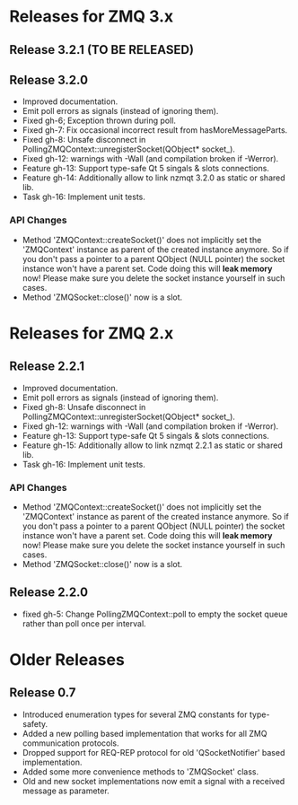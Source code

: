 # Releases for ZMQ 3.x

## Release 3.2.1 (TO BE RELEASED)

## Release 3.2.0

* Improved documentation.
* Emit poll errors as signals (instead of ignoring them).
* Fixed gh-6; Exception thrown during poll.
* Fixed gh-7: Fix occasional incorrect result from hasMoreMessageParts.
* Fixed gh-8: Unsafe disconnect in PollingZMQContext::unregisterSocket(QObject\* socket_).
* Fixed gh-12: warnings with -Wall (and compilation broken if -Werror).
* Feature gh-13: Support type-safe Qt 5 singals & slots connections.
* Feature gh-14: Additionally allow to link nzmqt 3.2.0 as static or shared lib.
* Task gh-16: Implement unit tests.

### API Changes

* Method 'ZMQContext::createSocket()' does not implicitly set the 'ZMQContext' instance as parent of the created instance anymore. So if you don't pass a pointer to a parent QObject (NULL pointer) the socket instance won't have a parent set. Code doing this will **leak memory** now! Please make sure you delete the socket instance yourself in such cases.
* Method 'ZMQSocket::close()' now is a slot.

# Releases for ZMQ 2.x

## Release 2.2.1

* Improved documentation.
* Emit poll errors as signals (instead of ignoring them).
* Fixed gh-8: Unsafe disconnect in PollingZMQContext::unregisterSocket(QObject\* socket_).
* Fixed gh-12: warnings with -Wall (and compilation broken if -Werror).
* Feature gh-13: Support type-safe Qt 5 singals & slots connections.
* Feature gh-15: Additionally allow to link nzmqt 2.2.1 as static or shared lib.
* Task gh-16: Implement unit tests.

### API Changes

* Method 'ZMQContext::createSocket()' does not implicitly set the 'ZMQContext' instance as parent of the created instance anymore. So if you don't pass a pointer to a parent QObject (NULL pointer) the socket instance won't have a parent set. Code doing this will **leak memory** now! Please make sure you delete the socket instance yourself in such cases.
* Method 'ZMQSocket::close()' now is a slot.


## Release 2.2.0

* fixed gh-5: Change PollingZMQContext::poll to empty the socket queue rather than poll once per interval.


# Older Releases

## Release 0.7

* Introduced enumeration types for several ZMQ constants for type-safety.
* Added a new polling based implementation that works for all ZMQ communication protocols.
* Dropped support for REQ-REP protocol for old 'QSocketNotifier' based implementation.
* Added some more convenience methods to 'ZMQSocket' class.
* Old and new socket implementations now emit a signal with a received message as parameter.

